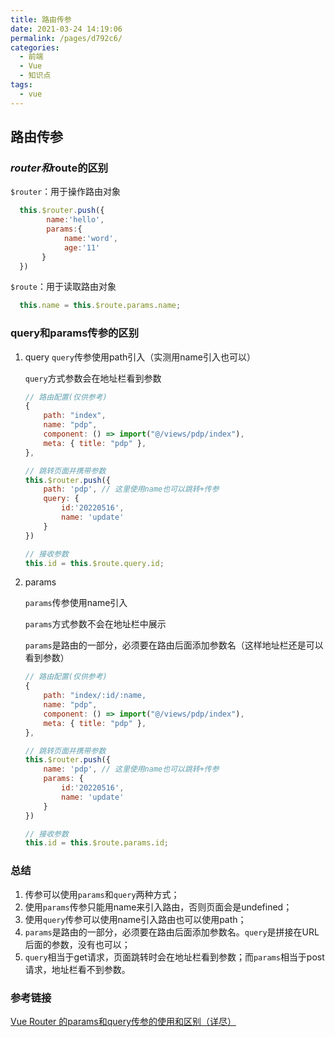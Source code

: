 ```yaml
---
title: 路由传参
date: 2021-03-24 14:19:06
permalink: /pages/d792c6/
categories:
  - 前端
  - Vue
  - 知识点
tags:
  - vue
---
```

## 路由传参

###  $router和$route的区别

`$router`：用于操作路由对象

```js
  this.$router.push({
        name:'hello',
        params:{
            name:'word',
            age:'11'
       }
  })
  ```

`$route`：用于读取路由对象

```js
  this.name = this.$route.params.name;
  ```

### query和params传参的区别

1. query
   `query`传参使用path引入（实测用name引入也可以）

   `query`方式参数会在地址栏看到参数
   
   ```js
   // 路由配置(仅供参考)
   {
       path: "index",
       name: "pdp",
       component: () => import("@/views/pdp/index"),
       meta: { title: "pdp" },
   },
   
   // 跳转页面并携带参数
   this.$router.push({
       path: 'pdp', // 这里使用name也可以跳转+传参
       query: {
           id:'20220516',
           name: 'update'
       }
   })
   
   // 接收参数
   this.id = this.$route.query.id;
   ```
   
2. params

      `params`传参使用name引入

      `params`方式参数不会在地址栏中展示
      
      `params`是路由的一部分，必须要在路由后面添加参数名（这样地址栏还是可以看到参数）
      
      ```js
      // 路由配置(仅供参考)
      {
          path: "index/:id/:name,
          name: "pdp",
          component: () => import("@/views/pdp/index"),
          meta: { title: "pdp" },
      },
      
      // 跳转页面并携带参数
      this.$router.push({
          name: 'pdp', // 这里使用name也可以跳转+传参
          params: {
              id:'20220516',
              name: 'update'
          }
      })
      
      // 接收参数
      this.id = this.$route.params.id;
      ```

### 总结

1. 传参可以使用`params`和`query`两种方式；
2. 使用`params`传参只能用name来引入路由，否则页面会是undefined；
3. 使用`query`传参可以使用name引入路由也可以使用path；
4. `params`是路由的一部分，必须要在路由后面添加参数名。`query`是拼接在URL后面的参数，没有也可以；
5. `query`相当于get请求，页面跳转时会在地址栏看到参数；而`params`相当于post请求，地址栏看不到参数。

### 参考链接

[Vue Router 的params和query传参的使用和区别（详尽）](https://blog.csdn.net/mf_717714/article/details/81945218?utm_medium=distribute.pc_feed_404.none-task-blog-2~default~BlogCommendFromBaidu~Rate-1-81945218-blog-null.pc_404_mixedpudn&depth_1-utm_source=distribute.pc_feed_404.none-task-blog-2~default~BlogCommendFromBaidu~Rate-1-81945218-blog-null.pc_404_mixedpud)
